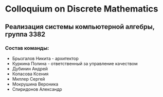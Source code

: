# Colloquium on Discrete Mathematics

## Реализация системы компьютерной алгебры, группа 3382

### Состав команды:

- Брызгалов Никита - архитектор  
- Куркина Полина - ответственный за управление качеством  
- Дубинин Андрей  
- Копасова Ксения  
- Миллер Сергей  
- Мокрушина Вероника  
- Спиридонов Александр
